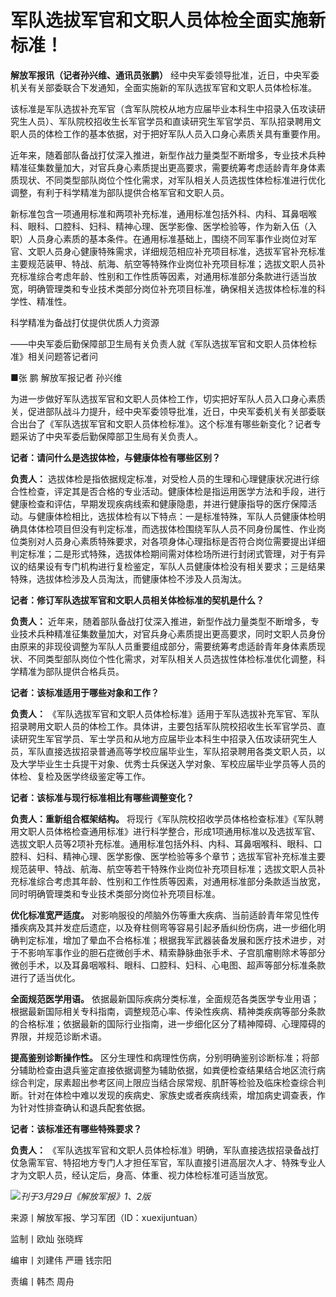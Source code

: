 # 军队选拔军官和文职人员体检全面实施新标准！

**解放军报讯（记者孙兴维、通讯员张鹏）** 经中央军委领导批准，近日，中央军委机关有关部委联合下发通知，全面实施新的军队选拔军官和文职人员体检标准。

该标准是军队选拔补充军官（含军队院校从地方应届毕业本科生中招录入伍攻读研究生人员）、军队院校招收生长军官学员和直读研究生军官学员、军队招录聘用文职人员的体检工作的基本依据，对于把好军队人员入口身心素质关具有重要作用。

近年来，随着部队备战打仗深入推进，新型作战力量类型不断增多，专业技术兵种精准征集数量加大，对官兵身心素质提出更高要求，需要统筹考虑适龄青年身体素质现状、不同类型部队岗位个性化需求，对军队相关人员选拔性体检标准进行优化调整，有利于科学精准为部队提供合格军官和文职人员。

新标准包含一项通用标准和两项补充标准，通用标准包括外科、内科、耳鼻咽喉科、眼科、口腔科、妇科、精神心理、医学影像、医学检验等，作为新入伍（入职）人员身心素质的基本条件。在通用标准基础上，围绕不同军事作业岗位对军官、文职人员身心健康特殊需求，详细规范相应补充项目标准，选拔军官补充标准主要规范装甲、特战、航海、航空等特殊作业岗位补充项目标准；选拔文职人员补充标准综合考虑年龄、性别和工作性质等因素，对通用标准部分条款进行适当放宽，明确管理类和专业技术类部分岗位补充项目标准，确保相关选拔体检标准的科学性、精准性。

科学精准为备战打仗提供优质人力资源

——中央军委后勤保障部卫生局有关负责人就《军队选拔军官和文职人员体检标准》相关问题答记者问

■张 鹏 解放军报记者 孙兴维

为进一步做好军队选拔军官和文职人员体检工作，切实把好军队人员入口身心素质关，促进部队战斗力提升，经中央军委领导批准，近日，中央军委机关有关部委联合出台了《军队选拔军官和文职人员体检标准》。这个标准有哪些新变化？记者专题采访了中央军委后勤保障部卫生局有关负责人。

**记者：请问什么是选拔体检，与健康体检有哪些区别？**

**负责人：**
选拔体检是指依据规定标准，对受检人员的生理和心理健康状况进行综合性检查，评定其是否合格的专业活动。健康体检是指运用医学方法和手段，进行健康检查和评估，早期发现疾病线索和健康隐患，并进行健康指导的医疗保障活动。与健康体检相比，选拔体检有以下特点：一是标准特殊，军队人员健康体检明确具体体检项目但没有判定标准，而选拔体检围绕军队人员不同身份属性、作业岗位类别对人员身心素质特殊要求，对各项身体心理指标是否符合岗位需要提出详细判定标准；二是形式特殊，选拔体检期间需对体检场所进行封闭式管理，对于有异议的结果设有专门机构进行复检鉴定，军队人员健康体检没有相关要求；三是结果特殊，选拔体检涉及人员淘汰，而健康体检不涉及人员淘汰。

**记者：修订军队选拔军官和文职人员相关体检标准的契机是什么？**

**负责人：**
近年来，随着部队备战打仗深入推进，新型作战力量类型不断增多，专业技术兵种精准征集数量加大，对官兵身心素质提出更高要求，同时文职人员身份由原来的非现役调整为军队人员重要组成部分，需要统筹考虑适龄青年身体素质现状、不同类型部队岗位个性化需求，对军队相关人员选拔性体检标准优化调整，科学精准为部队提供合格兵员。

**记者：该标准适用于哪些对象和工作？**

**负责人：**
《军队选拔军官和文职人员体检标准》适用于军队选拔补充军官、军队招录聘用文职人员的体检工作。具体讲，主要包括军队院校招收生长军官学员、直读研究生军官学员、军士学员和从地方应届毕业本科生中招录入伍攻读研究生人员，军队直接选拔招录普通高等学校应届毕业生，军队招录聘用各类文职人员，以及大学毕业生士兵提干对象、优秀士兵保送入学对象、军校应届毕业学员等人员的体检、复检及医学终级鉴定等工作。

**记者：该标准与现行标准相比有哪些调整变化？**

**负责人：重新组合框架结构。**
将现行《军队院校招收学员体格检查标准》《军队聘用文职人员体格检查通用标准》进行科学整合，形成1项通用标准以及选拔军官、选拔文职人员等2项补充标准。通用标准包括外科、内科、耳鼻咽喉科、眼科、口腔科、妇科、精神心理、医学影像、医学检验等多个章节；选拔军官补充标准主要规范装甲、特战、航海、航空等若干特殊作业岗位补充项目标准；选拔文职人员补充标准综合考虑其年龄、性别和工作性质等因素，对通用标准部分条款适当放宽，同时明确管理类和专业技术类部分岗位补充项目标准。

**优化标准宽严适度。**
对影响服役的颅脑外伤等重大疾病、当前适龄青年常见性传播疾病及其并发症后遗症，以及脊柱侧弯等容易引起矛盾纠纷伤病，进一步细化明确判定标准，增加了晕血不合格标准；根据我军武器装备发展和医疗技术进步，对于不影响军事作业的胆石症微创手术、精索静脉曲张手术、子宫肌瘤剔除术等部分微创手术，以及耳鼻咽喉科、眼科、口腔科、妇科、心电图、超声等部分标准条款进行了适当优化。

**全面规范医学用语。**
依据最新国际疾病分类标准，全面规范各类医学专业用语；根据最新国际相关专科指南，调整规范心率、传染性疾病、精神类疾病等部分条款的合格标准；依据最新的国际行业指南，进一步细化区分了精神障碍、心理障碍的界限，并规范诊断术语。

**提高鉴别诊断操作性。**
区分生理性和病理性伤病，分别明确鉴别诊断标准；将部分辅助检查由退兵鉴定直接依据调整为辅助依据，如粪便检查结果结合地区流行病综合判定，尿素超出参考区间上限应当结合尿常规、肌酐等检验及临床检查综合判断。针对在体检中难以发现的疾病史、家族史或者疾病线索，增加病史调查表，作为针对性排查确认和退兵配套依据。

**记者：该标准还有哪些特殊要求？**

**负责人：**
《军队选拔军官和文职人员体检标准》明确，军队直接选拔招录备战打仗急需军官、特招地方专门人才担任军官，军队直接引进高层次人才、特殊专业人才为文职人员，经认定后，身高、体重、视力体检标准可适当放宽。

![](https://inews.gtimg.com/news_bt/O0HsKrUPCLbEApydi3d3vbHmPlN0Kpmh3GDj-kJg_AZu8AA/1000)_刊于3月29日《解放军报》1、2版_

来源丨解放军报、学习军团（ID：xuexijuntuan）

监制丨欧灿 张晓辉

编审丨刘建伟 严珊 钱宗阳

责编丨韩杰 周舟


